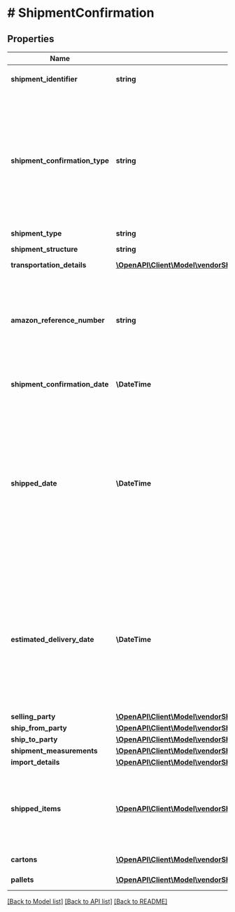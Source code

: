 # # ShipmentConfirmation

## Properties

Name | Type | Description | Notes
------------ | ------------- | ------------- | -------------
**shipment_identifier** | **string** | Unique shipment ID (not used over the last 365 days). |
**shipment_confirmation_type** | **string** | Indicates if this shipment confirmation is the initial confirmation, or intended to replace an already posted shipment confirmation. If replacing an existing shipment confirmation, be sure to provide the identical shipmentIdentifier and sellingParty information as in the previous confirmation. |
**shipment_type** | **string** | The type of shipment. | [optional]
**shipment_structure** | **string** | Shipment hierarchical structure. | [optional]
**transportation_details** | [**\OpenAPI\Client\Model\vendorShipments\TransportationDetailsForShipmentConfirmation**](TransportationDetailsForShipmentConfirmation.md) |  | [optional]
**amazon_reference_number** | **string** | The Amazon Reference Number is a unique identifier generated by Amazon for all Collect/WePay shipments when you submit  a routing request. This field is mandatory for Collect/WePay shipments. | [optional]
**shipment_confirmation_date** | **\DateTime** | Date on which the shipment confirmation was submitted. |
**shipped_date** | **\DateTime** | The date and time of the departure of the shipment from the vendor&#39;s location. Vendors are requested to send ASNs within 30 minutes of departure from their warehouse/distribution center or at least 6 hours prior to the appointment time at the buyer destination warehouse, whichever is sooner. Shipped date mentioned in the shipment confirmation should not be in the future. | [optional]
**estimated_delivery_date** | **\DateTime** | The date and time on which the shipment is estimated to reach buyer&#39;s warehouse. It needs to be an estimate based on the average transit time between ship from location and the destination. The exact appointment time will be provided by the buyer and is potentially not known when creating the shipment confirmation. | [optional]
**selling_party** | [**\OpenAPI\Client\Model\vendorShipments\PartyIdentification**](PartyIdentification.md) |  |
**ship_from_party** | [**\OpenAPI\Client\Model\vendorShipments\PartyIdentification**](PartyIdentification.md) |  |
**ship_to_party** | [**\OpenAPI\Client\Model\vendorShipments\PartyIdentification**](PartyIdentification.md) |  |
**shipment_measurements** | [**\OpenAPI\Client\Model\vendorShipments\ShipmentMeasurements**](ShipmentMeasurements.md) |  | [optional]
**import_details** | [**\OpenAPI\Client\Model\vendorShipments\ImportDetails**](ImportDetails.md) |  | [optional]
**shipped_items** | [**\OpenAPI\Client\Model\vendorShipments\Item[]**](Item.md) | A list of the items in this shipment and their associated details. If any of the item detail fields are common at a carton or a pallet level, provide them at the corresponding carton or pallet level. |
**cartons** | [**\OpenAPI\Client\Model\vendorShipments\Carton[]**](Carton.md) | A list of the cartons in this shipment. | [optional]
**pallets** | [**\OpenAPI\Client\Model\vendorShipments\Pallet[]**](Pallet.md) | A list of the pallets in this shipment. | [optional]

[[Back to Model list]](../../README.md#models) [[Back to API list]](../../README.md#endpoints) [[Back to README]](../../README.md)
